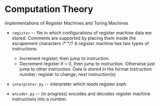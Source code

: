 # Computation Theory

Implementations of Register Machines and Turing Machines

* `register` -- file in which configurations of register machine data are stored. Comments are supported by placing them inside the escapement characters /* */? A register machine has two types of instructions:
  * Increment register, then jump to instruction.
  * Decrement register if > 0, then jump to instruction. Otherwise just jump to other instruction.
  Data is stored in the format instruction number; register to change; next instruction(s)

* `interpreter.py` -- interpreter which reads register.soph

* `encoder.py` -- (in progress) encodes and decodes register machine instructions into a number.
